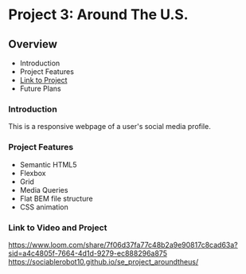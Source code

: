 # Project 3: Around The U.S.


## Overview

* Introduction
* Project Features
* [Link to Project](#https://sociablerobot10.github.io/se_project_aroundtheus/)
* Future Plans

### Introduction

This is a responsive webpage of a user's social media profile.

### Project Features

- Semantic HTML5
- Flexbox
- Grid
- Media Queries
- Flat BEM file structure
- CSS animation

### Link to Video and Project
https://www.loom.com/share/7f06d37fa77c48b2a9e90817c8cad63a?sid=a4c4805f-7664-4d1d-9279-ec888296a875
https://sociablerobot10.github.io/se_project_aroundtheus/



